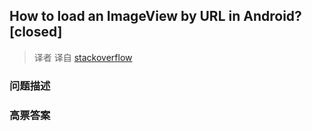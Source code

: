 ## How to load an ImageView by URL in Android? [closed]

> 译者 译自 [stackoverflow](http://stackoverflow.com/questions/2471935/how-to-load-an-imageview-by-url-in-android) 

### 问题描述 

### 高票答案 

